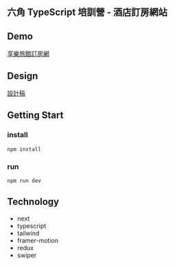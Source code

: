 ## 六角 TypeScript 培訓營 - 酒店訂房網站

## Demo

[享樂旅館訂房網](https://enjoyment-hotel.vercel.app/)

## Design

[設計稿](https://www.figma.com/file/23VhjSXFWeZfXYXjcZOceb/%E5%85%AD%E8%A7%92-Project-%2F-%E9%85%92%E5%BA%97%E8%A8%82%E6%88%BF%E7%B6%B2%E7%AB%99?type=design&node-id=0-1&mode=design&t=YwzZGRyaF9TN5SKC-0)

## Getting Start

### install

```
npm install
```

### run

```
npm run dev
```

## Technology

- next
- typescript
- tailwind
- framer-motion
- redux
- swiper
